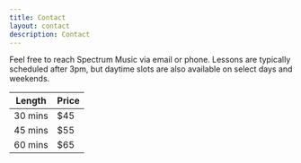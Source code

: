 ```yaml
---
title: Contact
layout: contact
description: Contact
---
```


Feel free to reach Spectrum Music via email or phone.  Lessons are typically scheduled after 3pm, but daytime slots are also available on select days and weekends.

| Length    | Price |
| --------- | ----- |
| 30 mins   | $45   |
| 45 mins   | $55   |
| 60 mins   | $65   |

